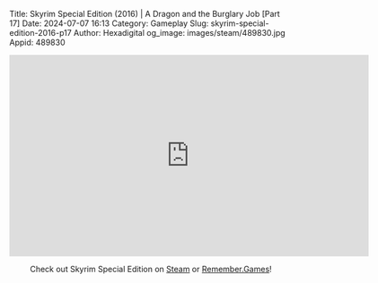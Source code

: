 Title: Skyrim Special Edition (2016) | A Dragon and the Burglary Job [Part 17]
Date: 2024-07-07 16:13
Category: Gameplay
Slug: skyrim-special-edition-2016-p17
Author: Hexadigital
og_image: images/steam/489830.jpg
Appid: 489830

<center><iframe src="https://www.youtube.com/embed/6M1tnk46pE8?feature=oembed" allow="accelerometer; autoplay; encrypted-media; gyroscope; picture-in-picture" width="640" height="360" frameborder="0"></iframe>

Check out Skyrim Special Edition on [Steam](https://store.steampowered.com/app/489830/?curator_clanid=34633900) or [Remember.Games](https://remember.games/game/164/the-elder-scrolls-v-skyrim-special-edition/)!</center>